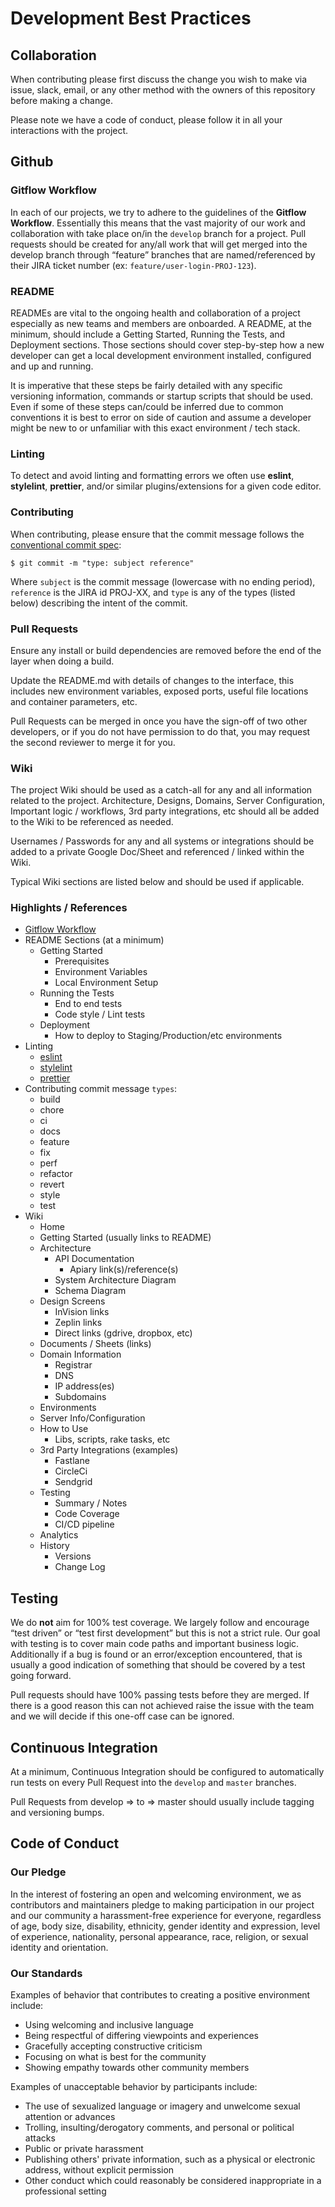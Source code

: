 # Development Best Practices

## Collaboration

When contributing please first discuss the change you wish to make via issue, slack, email, or any other method with the owners of this repository before making a change.

Please note we have a code of conduct, please follow it in all your interactions with the project.

## Github

### Gitflow Workflow

In each of our projects, we try to adhere to the guidelines of the **Gitflow Workflow**. Essentially this means that the vast majority of our work and collaboration with take place on/in the `develop` branch for a project. Pull requests should be created for any/all work that will get merged into the develop branch through “feature” branches that are named/referenced by their JIRA ticket number (ex: `feature/user-login-PROJ-123`).

### README

READMEs are vital to the ongoing health and collaboration of a project especially as new teams and members are onboarded. A README, at the minimum, should include a Getting Started, Running the Tests, and Deployment sections. Those sections should cover step-by-step how a new developer can get a local development environment installed, configured and up and running. 

It is imperative that these steps be fairly detailed with any specific versioning information, commands or startup scripts that should be used. Even if some of these steps can/could be inferred due to common conventions it is best to error on side of caution and assume a developer might be new to or unfamiliar with this exact environment / tech stack. 

### Linting

To detect and avoid linting and formatting errors we often use **eslint**, **stylelint**, **prettier**, and/or similar plugins/extensions for a given code editor. 

### Contributing

When contributing, please ensure that the commit message follows the [conventional commit spec](https://www.conventionalcommits.org/en/v1.0.0-beta.2/):

`$ git commit -m "type: subject reference"`

Where `subject` is the commit message (lowercase with no ending period), `reference` is the JIRA id PROJ-XX, and `type` is any of the types (listed below) describing the intent of the commit.

### Pull Requests

Ensure any install or build dependencies are removed before the end of the layer when doing a build.

Update the README.md with details of changes to the interface, this includes new environment variables, exposed ports, useful file locations and container parameters, etc.

Pull Requests can be merged in once you have the sign-off of two other developers, or if you do not have permission to do that, you may request the second reviewer to merge it for you.

### Wiki

The project Wiki should be used as a catch-all for any and all information related to the project. Architecture, Designs, Domains, Server Configuration, Important logic / workflows, 3rd party integrations, etc should all be added to the Wiki to be referenced as needed. 

Usernames / Passwords for any and all systems or integrations should be added to a private Google Doc/Sheet and referenced / linked within the Wiki. 

Typical Wiki sections are listed below and should be used if applicable.

### Highlights / References

* [Gitflow Workflow](https://datasift.github.io/gitflow/IntroducingGitFlow.html)
* README Sections (at a minimum)
  * Getting Started
    * Prerequisites
    * Environment Variables
    * Local Environment Setup
  * Running the Tests
    * End to end tests
    * Code style / Lint tests
  * Deployment
    * How to deploy to Staging/Production/etc environments
* Linting
  * [eslint](https://eslint.org/)
  * [stylelint](https://stylelint.io/)
  * [prettier](https://prettier.io/)
* Contributing commit message `types`:
  * build
  * chore
  * ci
  * docs
  * feature
  * fix
  * perf
  * refactor
  * revert
  * style
  * test
* Wiki
  * Home
  * Getting Started (usually links to README)
  * Architecture
    * API Documentation
      * Apiary link(s)/reference(s)
    * System Architecture Diagram
    * Schema Diagram
  * Design Screens
    * InVision links
    * Zeplin links
    * Direct links (gdrive, dropbox, etc)
  * Documents / Sheets (links)
  * Domain Information
    * Registrar
    * DNS
    * IP address(es)
    * Subdomains
  * Environments
  * Server Info/Configuration
  * How to Use
    * Libs, scripts, rake tasks, etc
  * 3rd Party Integrations (examples)
    * Fastlane
    * CircleCi
    * Sendgrid
  * Testing
    * Summary / Notes
    * Code Coverage
    * CI/CD pipeline
  * Analytics
  * History
    * Versions
    * Change Log

## Testing

We do **not** aim for 100% test coverage. We largely follow and encourage “test driven” or “test first development” but this is not a strict rule. Our goal with testing is to cover main code paths and important business logic. Additionally if a bug is found or an error/exception encountered, that is usually a good indication of something that should be covered by a test going forward. 

Pull requests should have 100% passing tests before they are merged. If there is a good reason this can not achieved raise the issue with the team and we will decide if this one-off case can be ignored.

## Continuous Integration

At a minimum, Continuous Integration should be configured to automatically run tests on every Pull Request into the `develop` and `master` branches.

Pull Requests from develop => to => master should usually include tagging and versioning bumps.

## Code of Conduct

### Our Pledge

In the interest of fostering an open and welcoming environment, we as contributors and maintainers pledge to making participation in our project and our community a harassment-free experience for everyone, regardless of age, body size, disability, ethnicity, gender identity and expression, level of experience, nationality, personal appearance, race, religion, or sexual identity and orientation.

### Our Standards

Examples of behavior that contributes to creating a positive environment include:

* Using welcoming and inclusive language
* Being respectful of differing viewpoints and experiences
* Gracefully accepting constructive criticism
* Focusing on what is best for the community
* Showing empathy towards other community members

Examples of unacceptable behavior by participants include:

* The use of sexualized language or imagery and unwelcome sexual attention or advances
* Trolling, insulting/derogatory comments, and personal or political attacks
* Public or private harassment
* Publishing others' private information, such as a physical or electronic address, without explicit permission
* Other conduct which could reasonably be considered inappropriate in a professional setting

